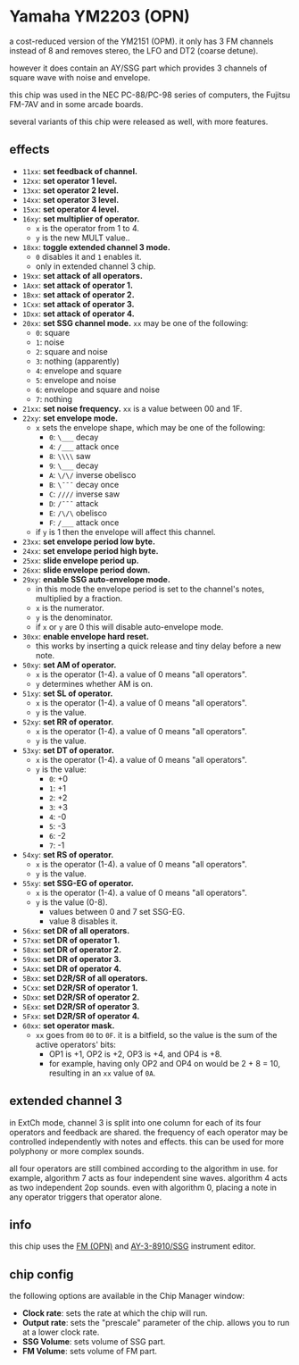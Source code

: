 # Yamaha YM2203 (OPN)

a cost-reduced version of the YM2151 (OPM).
it only has 3 FM channels instead of 8 and removes stereo, the LFO and DT2 (coarse detune).

however it does contain an AY/SSG part which provides 3 channels of square wave with noise and envelope.

this chip was used in the NEC PC-88/PC-98 series of computers, the Fujitsu FM-7AV and in some arcade boards.

several variants of this chip were released as well, with more features.

## effects

- `11xx`: **set feedback of channel.**
- `12xx`: **set operator 1 level.**
- `13xx`: **set operator 2 level.**
- `14xx`: **set operator 3 level.**
- `15xx`: **set operator 4 level.**
- `16xy`: **set multiplier of operator.**
  - `x` is the operator from 1 to 4.
  - `y` is the new MULT value..
- `18xx`: **toggle extended channel 3 mode.**
  - `0` disables it and `1` enables it.
  - only in extended channel 3 chip.
- `19xx`: **set attack of all operators.**
- `1Axx`: **set attack of operator 1.**
- `1Bxx`: **set attack of operator 2.**
- `1Cxx`: **set attack of operator 3.**
- `1Dxx`: **set attack of operator 4.**
- `20xx`: **set SSG channel mode.** `xx` may be one of the following:
  - `0`: square
  - `1`: noise
  - `2`: square and noise
  - `3`: nothing (apparently)
  - `4`: envelope and square
  - `5`: envelope and noise
  - `6`: envelope and square and noise
  - `7`: nothing
- `21xx`: **set noise frequency.** `xx` is a value between 00 and 1F.
- `22xy`: **set envelope mode.**
  - `x` sets the envelope shape, which may be one of the following:
    - `0`: `\___` decay
    - `4`: `/___` attack once
    - `8`: `\\\\` saw
    - `9`: `\___` decay
    - `A`: `\/\/` inverse obelisco
    - `B`: `\¯¯¯` decay once
    - `C`: `////` inverse saw
    - `D`: `/¯¯¯` attack
    - `E`: `/\/\` obelisco
    - `F`: `/___` attack once
  - if `y` is 1 then the envelope will affect this channel.
- `23xx`: **set envelope period low byte.**
- `24xx`: **set envelope period high byte.**
- `25xx`: **slide envelope period up.**
- `26xx`: **slide envelope period down.**
- `29xy`: **enable SSG auto-envelope mode.**
  - in this mode the envelope period is set to the channel's notes, multiplied by a fraction.
  - `x` is the numerator.
  - `y` is the denominator.
  - if `x` or `y` are 0 this will disable auto-envelope mode.
- `30xx`: **enable envelope hard reset.**
  - this works by inserting a quick release and tiny delay before a new note.
- `50xy`: **set AM of operator.**
  - `x` is the operator (1-4). a value of 0 means "all operators".
  - `y` determines whether AM is on.
- `51xy`: **set SL of operator.**
  - `x` is the operator (1-4). a value of 0 means "all operators".
  - `y` is the value.
- `52xy`: **set RR of operator.**
  - `x` is the operator (1-4). a value of 0 means "all operators".
  - `y` is the value.
- `53xy`: **set DT of operator.**
  - `x` is the operator (1-4). a value of 0 means "all operators".
  - `y` is the value:
    - `0`: +0
    - `1`: +1
    - `2`: +2
    - `3`: +3
    - `4`: -0
    - `5`: -3
    - `6`: -2
    - `7`: -1
- `54xy`: **set RS of operator.**
  - `x` is the operator (1-4). a value of 0 means "all operators".
  - `y` is the value.
- `55xy`: **set SSG-EG of operator.**
  - `x` is the operator (1-4). a value of 0 means "all operators".
  - `y` is the value (0-8).
    - values between 0 and 7 set SSG-EG.
    - value 8 disables it.
- `56xx`: **set DR of all operators.**
- `57xx`: **set DR of operator 1.**
- `58xx`: **set DR of operator 2.**
- `59xx`: **set DR of operator 3.**
- `5Axx`: **set DR of operator 4.**
- `5Bxx`: **set D2R/SR of all operators.**
- `5Cxx`: **set D2R/SR of operator 1.**
- `5Dxx`: **set D2R/SR of operator 2.**
- `5Exx`: **set D2R/SR of operator 3.**
- `5Fxx`: **set D2R/SR of operator 4.**
- `60xx`: **set operator mask.**
  - `xx` goes from `00` to `0F`. it is a bitfield, so the value is the sum of the active operators' bits:
    - OP1 is +1, OP2 is +2, OP3 is +4, and OP4 is +8.
    - for example, having only OP2 and OP4 on would be 2 + 8 = 10, resulting in an `xx` value of `0A`.

## extended channel 3

in ExtCh mode, channel 3 is split into one column for each of its four operators and feedback are shared. the frequency of each operator may be controlled independently with notes and effects. this can be used for more polyphony or more complex sounds.

all four operators are still combined according to the algorithm in use. for example, algorithm 7 acts as four independent sine waves. algorithm 4 acts as two independent 2op sounds. even with algorithm 0, placing a note in any operator triggers that operator alone.

## info

this chip uses the [FM (OPN)](../4-instrument/fm-opn.md) and [AY-3-8910/SSG](../4-instrument/ay8910.md) instrument editor.

## chip config

the following options are available in the Chip Manager window:

- **Clock rate**: sets the rate at which the chip will run.
- **Output rate**: sets the "prescale" parameter of the chip. allows you to run at a lower clock rate.
- **SSG Volume**: sets volume of SSG part.
- **FM Volume**: sets volume of FM part.

